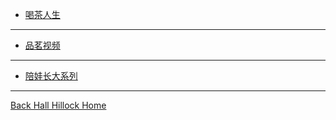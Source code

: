 <!-- docs/Teasidebar.md -->

* [喝茶人生](/docs/TeaNCaffee.md)
***
* [品茗视频](../../TeaVideo.html)
***
+ [陪娃长大系列](https://hallhillock.com/DocsMD/docs/index.html)
***
 <i class="fa fa-home" aria-hidden="true"></i> [Back Hall Hillock Home](https://hallhillock.com)
